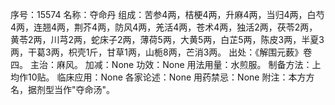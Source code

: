 序号：15574
名称：夺命丹
组成：苦参4两，桔梗4两，升麻4两，当归4两，白芍4两，连翘4两，荆芥4两，防风4两，羌活4两，苍术4两，独活2两，茯苓2两，黄苓2两，川芎2两，蛇床子2两，薄荷5两，大黄5两，白芷5两，陈皮3两，半夏3两，干葛3两，枳壳1斤，甘草1两，山栀8两，芒消3两。
出处：《解围元薮》卷四。
主治：麻风。
加减：None
功效：None
用法用量：水煎服。
制备方法：上均作10贴。
临床应用：None
各家论述：None
用药禁忌：None
附注：本方方名，据剂型当作"夺命汤"。
